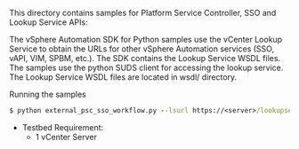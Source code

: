 This directory contains samples for Platform Service Controller, SSO and Lookup Service APIs:

The vSphere Automation SDK for Python samples use the vCenter Lookup Service
to obtain the URLs for other vSphere Automation services (SSO, vAPI, VIM, SPBM, etc.).
The SDK contains the Lookup Service WSDL files. The samples use the python SUDS client
for accessing the lookup service. The Lookup Service WSDL files are located in wsdl/ directory.

Running the samples
```cmd
$ python external_psc_sso_workflow.py --lsurl https://<server>/lookupservice/sdk -u 'administrator@vsphere.local' -p 'Admin!23' -v
```
* Testbed Requirement:
    - 1 vCenter Server
